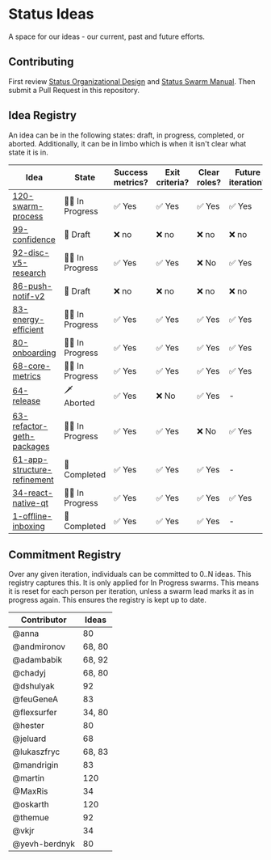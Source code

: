 # Status Ideas

A space for our ideas - our current, past and future efforts.

## Contributing

First review [Status Organizational Design](https://wiki.status.im/Status_Organisational_Design) and
[Status Swarm Manual](https://docs.google.com/document/u/1/d/10nGQ6mZGahIme6UGLov3b12tJUOi3mkjIsT5_cFl0kA/edit?ts=5ab1135d#heading=h.lqc5ff9neha5).
Then submit a Pull Request in this repository.

## Idea Registry

An idea can be in the following states: draft, in progress, completed, or
aborted. Additionally, it can be in limbo which is when it isn't clear what
state it is in.

| Idea                                                              | State                     | Success metrics?       | Exit criteria?         | Clear roles?           | Future iteration?      |
|-------------------------------------------------------------------|---------------------------|------------------------|------------------------|------------------------|------------------------|
| [120-swarm-process](ideas/120-swarm-process.md)                   | :walking_man: In Progress | :white_check_mark: Yes | :white_check_mark: Yes | :white_check_mark: Yes | :white_check_mark: Yes |
| [99-confidence](ideas/99-confidence.md)                           | :seedling: Draft          | :x: no                 | :x: no                 | :x: no                 | :x: no                 |
| [92-disc-v5-research](ideas/92-disc-v5-research.md)               | :walking_man: In Progress | :white_check_mark: Yes | :white_check_mark: Yes | :x: No    | :white_check_mark: Yes |
| [86-push-notif-v2](ideas/86-push-notif-v2.md)                     | :seedling: Draft          | :x: no                 | :x: no                 | :x: no                 | :x: no                 |
| [83-energy-efficient](ideas/83-energy-efficient.md)               | :walking_man: In Progress | :white_check_mark: Yes | :white_check_mark: Yes | :white_check_mark: Yes | :white_check_mark: Yes |
| [80-onboarding](ideas/80-onboarding.md)                           | :walking_man: In Progress | :white_check_mark: Yes | :white_check_mark: Yes | :white_check_mark: Yes | :white_check_mark: Yes |
| [68-core-metrics](ideas/68-core-metrics.md)                       | :walking_man: In Progress | :white_check_mark: Yes | :white_check_mark: Yes | :white_check_mark: Yes | :white_check_mark: Yes |
| [64-release](ideas/64-release.md)                                 | :dagger: Aborted          | :white_check_mark: Yes | :x: No                 | :white_check_mark: Yes | -                      |
| [63-refactor-geth-packages](ideas/63-refactor-geth-packages.md)   | :walking_man: In Progress    | :white_check_mark: Yes | :white_check_mark: Yes | :x: No                 | :white_check_mark: Yes |
| [61-app-structure-refinement](ideas/61-app-structure-refinement.md)                 | :champagne: Completed     | :white_check_mark: Yes | :white_check_mark: Yes | :white_check_mark: Yes | -                      |
| [34-react-native-qt](ideas/34-react-native-qt.md)                 | :walking_man: In Progress | :white_check_mark: Yes | :white_check_mark: Yes | :white_check_mark: Yes | :white_check_mark: Yes |
| [1-offline-inboxing](ideas/1-offline-inboxing.md)                 | :champagne: Completed     | :white_check_mark: Yes | :white_check_mark: Yes | :white_check_mark: Yes | -                      |

## Commitment Registry

Over any given iteration, individuals can be committed to 0..N ideas. This
registry captures this. It is only applied for In Progress swarms. This means it
is reset for each person per iteration, unless a swarm lead marks it as in
progress again. This ensures the registry is kept up to date.

| Contributor   |  Ideas |
|---------------|--------|
| @anna         |     80 |
| @andmironov   | 68, 80 |
| @adambabik    | 68, 92 |
| @chadyj       | 68, 80 |
| @dshulyak     |     92 |
| @feuGeneA     |     83 |
| @flexsurfer   | 34, 80 |
| @hester       |     80 |
| @jeluard      |     68 |
| @lukaszfryc   | 68, 83 |
| @mandrigin    |     83 |
| @martin       |    120 |
| @MaxRis       |     34 |
| @oskarth      |    120 |
| @themue       |     92 |
| @vkjr         |     34 |
| @yevh-berdnyk |     80 |
